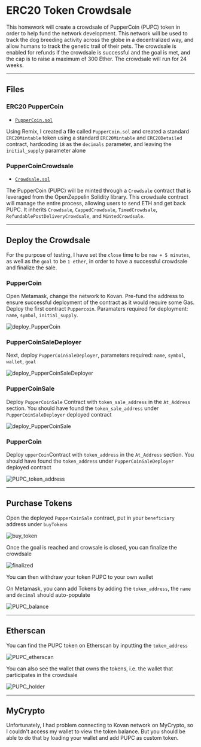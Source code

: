 # ERC20 Token Crowdsale 

This homework will create a crowdsale of PupperCoin (PUPC) token in order to help fund the network development. This network will be used to track the dog breeding activity across the globe in a decentralized way, and allow humans to track the genetic trail of their pets. The crowdsale is enabled for refunds if the crowdsale is successful and the goal is met, and the cap is to raise a maximum of 300 Ether. The crowdsale will run for 24 weeks.

---

## Files

### ERC20 PupperCoin

* [`PupperCoin.sol`](Code/PupperCoin.sol)

Using Remix, I created a file called `PupperCoin.sol` and created a standard `ERC20Mintable` token using a standard `ERC20Mintable` and `ERC20Detailed` contract, hardcoding `18` as the `decimals` parameter, and leaving the `initial_supply` parameter alone

### PupperCoinCrowdsale

* [`Crowdsale.sol`](Code/Crowdsale.sol)

The PupperCoin (PUPC) will be minted through a `Crowdsale` contract that is leveraged from the OpenZeppelin Solidity library. This crowdsale contract will manage the entire process, allowing users to send ETH and get back PUPC. It inherits `Crowdsale`, `CappedCrowdsale`, `TimedCrowdsale`, `RefundablePostDeliveryCrowdsale`, and `MintedCrowdsale`.

---

## Deploy the Crowdsale

For the purpose of testing, I have set the `close` time to be `now + 5 minutes`, as well as the `goal` to be `1 ether`, in order to have a successful crowdsale and finalize the sale.

### PupperCoin

Open Metamask, change the network to Kovan. Pre-fund the address to ensure successful deployment of the contract as it would require some Gas. Deploy the first contract `Puppercoin`. Paramaters required for deployment: `name`, `symbol`, `initial_supply`.

![`deploy_PupperCoin`](Images/deploy_PupperCoin.PNG)

### PupperCoinSaleDeployer

Next, deploy `PupperCoinSaleDeployer`, parameters required: `name`, `symbol`, `wallet`, `goal`

![`deploy_PupperCoinSaleDeployer`](Images/deploy_PupperCoinSaleDeployer.PNG)

### PupperCoinSale

Deploy `PupperCoinSale` Contract with `token_sale_address` in the `At_Address` section. You should have found the `token_sale_address` under `PupperCoinSaleDeployer` deployed contract

![`deploy_PupperCoinSale`](Images/deploy_PupperCoinSale.PNG)

### PupperCoin

Deploy `upperCoin`Contract with `token_address` in the `At_Address` section. You should have found the `token_address` under `PupperCoinSaleDeployer` deployed contract

![`PUPC_token_address`](Images/PUPC_token_address.PNG)

---

## Purchase Tokens

Open the deployed `PupperCoinSale` contract, put in your `beneficiary` address under `buyTokens`

![`buy_token`](Images/buy_token.PNG)

Once the goal is reached and crowsale is closed, you can finalize the crowdsale

![`finalized`](Images/finalzed.PNG)

You can then withdraw your token PUPC to your own wallet

On Metamask, you cann add Tokens by adding the `token_address`, the `name` and `decimal` should auto-populate

![`PUPC_balance`](Images/PUPC_balance.PNG)

---

## Etherscan

You can find the PUPC token on Etherscan by inputting the `token_address`

![`PUPC_etherscan`](Images/PUPC_etherscan.PNG)

You can also see the wallet that owns the tokens, i.e. the wallet that participates in the crowdsale

![`PUPC_holder`](Images/PUPC_holder.PNG)

---

## MyCrypto

Unfortunately, I had problem connecting to Kovan network on MyCrypto, so I couldn't access my wallet to view the token balance. But you should be able to do that by loading your wallet and add PUPC as custom token. 